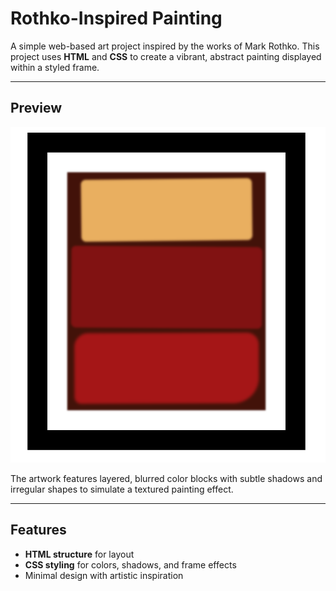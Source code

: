 # Rothko-Inspired Painting

A simple web-based art project inspired by the works of Mark Rothko. This project uses **HTML** and **CSS** to create a vibrant, abstract painting displayed within a styled frame.

---

## Preview

![Rothko-Inspired Painting](assets/screenshot.png)

The artwork features layered, blurred color blocks with subtle shadows and irregular shapes to simulate a textured painting effect.

---

## Features

- **HTML structure** for layout
- **CSS styling** for colors, shadows, and frame effects
- Minimal design with artistic inspiration
